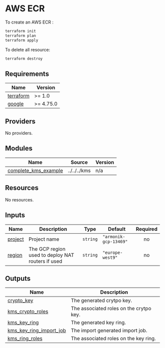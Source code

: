 # AWS ECR

To create an AWS ECR :

```bash
terraform init
terraform plan
terraform apply
```

To delete all resource:

```bash
terraform destroy
```

<!-- BEGIN_TF_DOCS -->
## Requirements

| Name | Version |
|------|---------|
| <a name="requirement_terraform"></a> [terraform](#requirement\_terraform) | >= 1.0 |
| <a name="requirement_google"></a> [google](#requirement\_google) | >= 4.75.0 |

## Providers

No providers.

## Modules

| Name | Source | Version |
|------|--------|---------|
| <a name="module_complete_kms_example"></a> [complete\_kms\_example](#module\_complete\_kms\_example) | ../../../kms | n/a |

## Resources

No resources.

## Inputs

| Name | Description | Type | Default | Required |
|------|-------------|------|---------|:--------:|
| <a name="input_project"></a> [project](#input\_project) | Project name | `string` | `"armonik-gcp-13469"` | no |
| <a name="input_region"></a> [region](#input\_region) | The GCP region used to deploy NAT routers if used | `string` | `"europe-west9"` | no |

## Outputs

| Name | Description |
|------|-------------|
| <a name="output_crypto_key"></a> [crypto\_key](#output\_crypto\_key) | The generated crytpo key. |
| <a name="output_kms_crypto_roles"></a> [kms\_crypto\_roles](#output\_kms\_crypto\_roles) | The associated roles on the crytpo key. |
| <a name="output_kms_key_ring"></a> [kms\_key\_ring](#output\_kms\_key\_ring) | The generated key ring. |
| <a name="output_kms_key_ring_import_job"></a> [kms\_key\_ring\_import\_job](#output\_kms\_key\_ring\_import\_job) | The import generated import job. |
| <a name="output_kms_ring_roles"></a> [kms\_ring\_roles](#output\_kms\_ring\_roles) | The associated roles on the key ring. |
<!-- END_TF_DOCS -->
